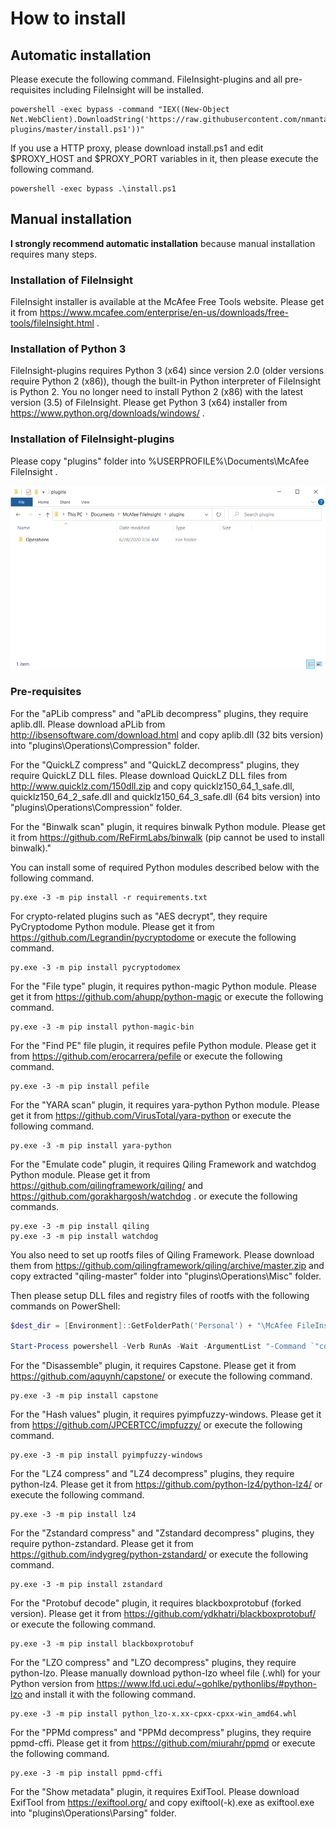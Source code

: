 # How to install
## Automatic installation
Please execute the following command. FileInsight-plugins and all pre-requisites including FileInsight will be installed.

```
powershell -exec bypass -command "IEX((New-Object Net.WebClient).DownloadString('https://raw.githubusercontent.com/nmantani/FileInsight-plugins/master/install.ps1'))"
```

If you use a HTTP proxy, please download install.ps1 and edit $PROXY_HOST and $PROXY_PORT variables in it,
then please execute the following command.

```
powershell -exec bypass .\install.ps1
```

## Manual installation
**I strongly recommend automatic installation** because manual installation requires many steps.

### **Installation of FileInsight**
FileInsight installer is available at the McAfee Free Tools website.
Please get it from https://www.mcafee.com/enterprise/en-us/downloads/free-tools/fileInsight.html .

### **Installation of Python 3**
FileInsight-plugins requires Python 3 (x64) since version 2.0 (older versions require Python 2 (x86)), though the built-in Python interpreter of FileInsight is Python 2. You no longer need to install Python 2 (x86) with the latest version (3.5) of FileInsight. Please get Python 3 (x64) installer from https://www.python.org/downloads/windows/ .

### **Installation of FileInsight-plugins**
Please copy "plugins" folder into %USERPROFILE%\Documents\McAfee FileInsight .

![folders.png](docs/folders.png)

### **Pre-requisites**
For the "aPLib compress" and "aPLib decompress" plugins, they require aplib.dll.
Please download aPLib from http://ibsensoftware.com/download.html and copy
aplib.dll (32 bits version) into "plugins\Operations\Compression" folder.

For the "QuickLZ compress" and "QuickLZ decompress" plugins, they require QuickLZ DLL files.
Please download QuickLZ DLL files from http://www.quicklz.com/150dll.zip and copy
quicklz150_64_1_safe.dll, quicklz150_64_2_safe.dll and quicklz150_64_3_safe.dll (64 bits version)
into "plugins\Operations\Compression" folder.

For the "Binwalk scan" plugin, it requires binwalk Python module.
Please get it from https://github.com/ReFirmLabs/binwalk
(pip cannot be used to install binwalk)."

You can install some of required Python modules described below with the following command.
```
py.exe -3 -m pip install -r requirements.txt
```

For crypto-related plugins such as "AES decrypt", they require PyCryptodome Python module.
Please get it from https://github.com/Legrandin/pycryptodome
or execute the following command.
```
py.exe -3 -m pip install pycryptodomex
```

For the "File type" plugin, it requires python-magic Python module.
Please get it from https://github.com/ahupp/python-magic
or execute the following command.
```
py.exe -3 -m pip install python-magic-bin
```

For the "Find PE" file plugin, it requires pefile Python module.
Please get it from https://github.com/erocarrera/pefile
or execute the following command.
```
py.exe -3 -m pip install pefile
```

For the "YARA scan" plugin, it requires yara-python Python module.
Please get it from https://github.com/VirusTotal/yara-python
or execute the following command.
```
py.exe -3 -m pip install yara-python
```

For the "Emulate code" plugin, it requires Qiling Framework and watchdog Python module.
Please get it from https://github.com/qilingframework/qiling/ and
https://github.com/gorakhargosh/watchdog .
or execute the following commands.
```
py.exe -3 -m pip install qiling
py.exe -3 -m pip install watchdog
```

You also need to set up rootfs files of Qiling Framework.
Please download them from https://github.com/qilingframework/qiling/archive/master.zip and copy extracted "qiling-master" folder into "plugins\Operations\Misc" folder.

Then please setup DLL files and registry files of rootfs with the following commands on PowerShell:
```powershell
$dest_dir = [Environment]::GetFolderPath('Personal') + "\McAfee FileInsight\plugins\Operations\Misc"

Start-Process powershell -Verb RunAs -Wait -ArgumentList "-Command `"cd '${dest_dir}\qiling-master'; examples\scripts\dllscollector.bat`""
```

For the "Disassemble" plugin, it requires Capstone.
Please get it from https://github.com/aquynh/capstone/
or execute the following command.
```
py.exe -3 -m pip install capstone
```

For the "Hash values" plugin, it requires pyimpfuzzy-windows.
Please get it from https://github.com/JPCERTCC/impfuzzy/
or execute the following command.
```
py.exe -3 -m pip install pyimpfuzzy-windows
```

For the "LZ4 compress" and "LZ4 decompress" plugins, they require python-lz4.
Please get it from https://github.com/python-lz4/python-lz4/
or execute the following command.
```
py.exe -3 -m pip install lz4
```

For the "Zstandard compress" and "Zstandard decompress" plugins, they require python-zstandard.
Please get it from https://github.com/indygreg/python-zstandard/
or execute the following command.
```
py.exe -3 -m pip install zstandard
```

For the "Protobuf decode" plugin, it requires blackboxprotobuf (forked version).
Please get it from https://github.com/ydkhatri/blackboxprotobuf/
or execute the following command.
```
py.exe -3 -m pip install blackboxprotobuf
```

For the "LZO compress" and "LZO decompress" plugins, they require python-lzo.
Please manually download python-lzo wheel file (.whl) for your Python version
from https://www.lfd.uci.edu/~gohlke/pythonlibs/#python-lzo and install it
with the following command.
```
py.exe -3 -m pip install python_lzo-x.xx-cpxx-cpxx-win_amd64.whl
```

For the "PPMd compress" and "PPMd decompress" plugins, they require ppmd-cffi.
Please get it from https://github.com/miurahr/ppmd
or execute the following command.
```
py.exe -3 -m pip install ppmd-cffi
```

For the "Show metadata" plugin, it requires ExifTool.
Please download ExifTool from https://exiftool.org/
and copy exiftool(-k).exe as exiftool.exe into "plugins\Operations\Parsing" folder.
